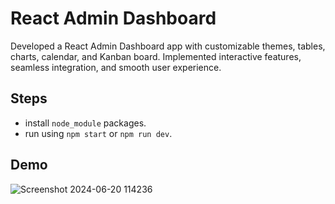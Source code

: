 # React Admin Dashboard

Developed a React Admin Dashboard app with customizable themes, tables, charts, calendar, and Kanban board. Implemented interactive features, 
seamless integration, and smooth user experience.

## Steps

- install `node_module` packages.
- run using `npm start` or `npm run dev`.

## Demo
![Screenshot 2024-06-20 114236](https://github.com/Viveknalwade/React-Admin-Dashboard/assets/163569779/a9e37302-66f9-4e8b-b3f3-00cc8d6b31ff)
